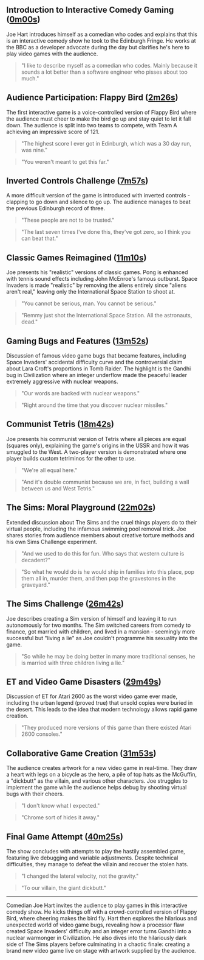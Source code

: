 ## Introduction to Interactive Comedy Gaming ([0m00s](https://www.youtube.com/watch?v=NJls0sNmT3g&t=0s))

Joe Hart introduces himself as a comedian who codes and explains that this is an interactive comedy show he took to the Edinburgh Fringe. He works at the BBC as a developer advocate during the day but clarifies he's here to play video games with the audience.

> "I like to describe myself as a comedian who codes. Mainly because it sounds a lot better than a software engineer who pisses about too much."

## Audience Participation: Flappy Bird ([2m26s](https://www.youtube.com/watch?v=NJls0sNmT3g&t=146s))

The first interactive game is a voice-controlled version of Flappy Bird where the audience must cheer to make the bird go up and stay quiet to let it fall down. The audience is split into two teams to compete, with Team A achieving an impressive score of 121.

> "The highest score I ever got in Edinburgh, which was a 30 day run, was nine."

> "You weren't meant to get this far."

## Inverted Controls Challenge ([7m57s](https://www.youtube.com/watch?v=NJls0sNmT3g&t=477s))

A more difficult version of the game is introduced with inverted controls - clapping to go down and silence to go up. The audience manages to beat the previous Edinburgh record of three.

> "These people are not to be trusted."

> "The last seven times I've done this, they've got zero, so I think you can beat that."

## Classic Games Reimagined ([11m10s](https://www.youtube.com/watch?v=NJls0sNmT3g&t=670s))

Joe presents his "realistic" versions of classic games. Pong is enhanced with tennis sound effects including John McEnroe's famous outburst. Space Invaders is made "realistic" by removing the aliens entirely since "aliens aren't real," leaving only the International Space Station to shoot at.

> "You cannot be serious, man. You cannot be serious."

> "Remmy just shot the International Space Station. All the astronauts, dead."

## Gaming Bugs and Features ([13m52s](https://www.youtube.com/watch?v=NJls0sNmT3g&t=832s))

Discussion of famous video game bugs that became features, including Space Invaders' accidental difficulty curve and the controversial claim about Lara Croft's proportions in Tomb Raider. The highlight is the Gandhi bug in Civilization where an integer underflow made the peaceful leader extremely aggressive with nuclear weapons.

> "Our words are backed with nuclear weapons."

> "Right around the time that you discover nuclear missiles."

## Communist Tetris ([18m42s](https://www.youtube.com/watch?v=NJls0sNmT3g&t=1122s))

Joe presents his communist version of Tetris where all pieces are equal (squares only), explaining the game's origins in the USSR and how it was smuggled to the West. A two-player version is demonstrated where one player builds custom tetriminos for the other to use.

> "We're all equal here."

> "And it's double communist because we are, in fact, building a wall between us and West Tetris."

## The Sims: Moral Playground ([22m02s](https://www.youtube.com/watch?v=NJls0sNmT3g&t=1322s))

Extended discussion about The Sims and the cruel things players do to their virtual people, including the infamous swimming pool removal trick. Joe shares stories from audience members about creative torture methods and his own Sims Challenge experiment.

> "And we used to do this for fun. Who says that western culture is decadent?"

> "So what he would do is he would ship in families into this place, pop them all in, murder them, and then pop the gravestones in the graveyard."

## The Sims Challenge ([26m42s](https://www.youtube.com/watch?v=NJls0sNmT3g&t=1602s))

Joe describes creating a Sim version of himself and leaving it to run autonomously for two months. The Sim switched careers from comedy to finance, got married with children, and lived in a mansion - seemingly more successful but "living a lie" as Joe couldn't programme his sexuality into the game.

> "So while he may be doing better in many more traditional senses, he is married with three children living a lie."

## ET and Video Game Disasters ([29m49s](https://www.youtube.com/watch?v=NJls0sNmT3g&t=1789s))

Discussion of ET for Atari 2600 as the worst video game ever made, including the urban legend (proved true) that unsold copies were buried in the desert. This leads to the idea that modern technology allows rapid game creation.

> "They produced more versions of this game than there existed Atari 2600 consoles."

## Collaborative Game Creation ([31m53s](https://www.youtube.com/watch?v=NJls0sNmT3g&t=1913s))

The audience creates artwork for a new video game in real-time. They draw a heart with legs on a bicycle as the hero, a pile of top hats as the McGuffin, a "dickbutt" as the villain, and various other characters. Joe struggles to implement the game while the audience helps debug by shooting virtual bugs with their cheers.

> "I don't know what I expected."

> "Chrome sort of hides it away."

## Final Game Attempt ([40m25s](https://www.youtube.com/watch?v=NJls0sNmT3g&t=2425s))

The show concludes with attempts to play the hastily assembled game, featuring live debugging and variable adjustments. Despite technical difficulties, they manage to defeat the villain and recover the stolen hats.

> "I changed the lateral velocity, not the gravity."

> "To our villain, the giant dickbutt."

---

Comedian Joe Hart invites the audience to play games in this interactive comedy show. He kicks things off with a crowd-controlled version of Flappy Bird, where cheering makes the bird fly. Hart then explores the hilarious and unexpected world of video game bugs, revealing how a processor flaw created Space Invaders' difficulty and an integer error turns Gandhi into a nuclear warmonger in Civilization. He also dives into the hilariously dark side of The Sims players before culminating in a chaotic finale: creating a brand new video game live on stage with artwork supplied by the audience.
